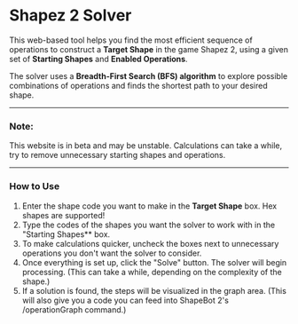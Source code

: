 # Shapez 2 Solver

This web-based tool helps you find the most efficient sequence of operations to construct a **Target Shape** in the game Shapez 2, using a given set of **Starting Shapes** and **Enabled Operations**.

The solver uses a **Breadth-First Search (BFS) algorithm** to explore possible combinations of operations and finds the shortest path to your desired shape.

---

### Note:

This website is in beta and may be unstable. Calculations can take a while, try to remove unnecessary starting shapes and operations.

---

### How to Use

1.  Enter the shape code you want to make in the **Target Shape** box. Hex shapes are supported!
2.  Type the codes of the shapes you want the solver to work with in the "Starting Shapes** box.
3.  To make calculations quicker, uncheck the boxes next to unnecessary operations you don't want the solver to consider.
4.  Once everything is set up, click the "Solve" button. The solver will begin processing. (This can take a while, depending on the complexity of the shape.)
5.  If a solution is found, the steps will be visualized in the graph area. (This will also give you a code you can feed into ShapeBot 2's /operationGraph command.)